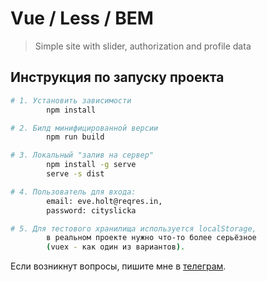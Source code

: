 # Vue / Less / BEM

> Simple site with slider, authorization and profile data

## Инструкция по запуску проекта

``` bash
# 1. Установить зависимости
        npm install

# 2. Билд минифицированной версии
        npm run build

# 3. Локальный "залив на сервер"
        npm install -g serve
        serve -s dist

# 4. Пользователь для входа:
        email: eve.holt@reqres.in,
        password: cityslicka

# 5. Для тестового хранилища используется localStorage,
        в реальном проекте нужно что-то более серьёзное
        (vuex - как один из вариантов).
```

Если возникнут вопросы, пишите мне в [телеграм](https://t.me/veselllov).
